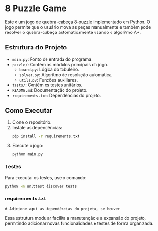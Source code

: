 # 8 Puzzle Game

Este é um jogo de quebra-cabeça 8-puzzle implementado em Python. O jogo permite que o usuário mova as peças manualmente e também pode resolver o quebra-cabeça automaticamente usando o algoritmo A*.

## Estrutura do Projeto

- `main.py`: Ponto de entrada do programa.
- `puzzle/`: Contém os módulos principais do jogo.
  - `board.py`: Lógica do tabuleiro.
  - `solver.py`: Algoritmo de resolução automática.
  - `utils.py`: Funções auxiliares.
- `tests/`: Contém os testes unitários.
- `README.md`: Documentação do projeto.
- `requirements.txt`: Dependências do projeto.

## Como Executar

1. Clone o repositório.
2. Instale as dependências:
   ```sh
   pip install -r requirements.txt
   ````
3. Execute o jogo:
   ```sh
   python main.py
   ```
### Testes
Para executar os testes, use o comando:
```bash
python -m unittest discover tests
```


### requirements.txt

```txt
# Adicione aqui as dependências do projeto, se houver
```
Essa estrutura modular facilita a manutenção e a expansão do projeto, permitindo adicionar novas funcionalidades e testes de forma organizada.
